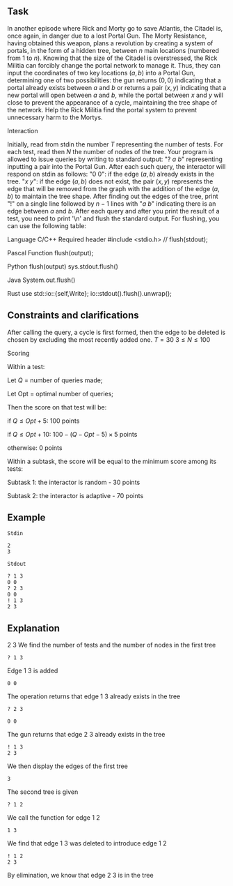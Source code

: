 ## Task

In another episode where Rick and Morty go to save Atlantis, the Citadel is, once again, in danger due to a lost Portal Gun. The Morty Resistance, having obtained this weapon, plans a revolution by creating a system of portals, in the form of a hidden tree, between $n$ main locations (numbered from $1$ to $n$). Knowing that the size of the Citadel is overstressed, the Rick Militia can forcibly change the portal network to manage it. Thus, they can input the coordinates of two key locations $(a,b)$ into a Portal Gun, determining one of two possibilities: the gun returns $(0,0)$ indicating that a portal already exists between $a$ and $b$ or returns a pair $(x,y)$ indicating that a new portal will open between $a$ and $b$, while the portal between $x$ and $y$ will close to prevent the appearance of a cycle, maintaining the tree shape of the network. Help the Rick Militia find the portal system to prevent unnecessary harm to the Mortys.

Interaction

Initially, read from stdin the number $T$ representing the number of tests. For each test, read then $N$ the number of nodes of the tree. Your program is allowed to issue queries by writing to standard output:
"? $a$ $b$" representing inputting a pair into the Portal Gun. After each such query, the interactor will respond on stdin as follows:
"$0$ $0$": if the edge $(a,b)$ already exists in the tree.
"$x$ $y$": if the edge $(a,b)$ does not exist, the pair $(x,y)$ represents the edge that will be removed from the graph with the addition of the edge $(a,b)$ to maintain the tree shape.
After finding out the edges of the tree, print "!" on a single line followed by $n-1$ lines with "$a$ $b$" indicating there is an edge between $a$ and $b$. After each query and after you print the result of a test, you need to print '\n' and flush the standard output. For flushing, you can use the following table:

Language
C/C++
Required header
#include <stdio.h> // flush(stdout); 

Pascal
Function
flush(output);

Python
flush(output)
sys.stdout.flush()

Java
System.out.flush()

Rust
use std::io::{self,Write}; 
io::stdout().flush().unwrap(); 

## Constraints and clarifications

After calling the query, a cycle is first formed, then the edge to be deleted is chosen by excluding the most recently added one.
$T = 30$
$3 \leq N \leq 100$

Scoring

Within a test:

Let $Q$ = number of queries made;

Let Opt = optimal number of queries;

Then the score on that test will be:

if $Q \leq Opt + 5$: 100 points

if $Q \leq Opt + 10$: $100 - (Q - Opt - 5) \times 5$ points

otherwise: 0 points

Within a subtask, the score will be equal to the minimum score among its tests:

Subtask 1: the interactor is random - 30 points

Subtask 2: the interactor is adaptive - 70 points

## Example

```
Stdin

2
3
```

```
Stdout

? 1 3
0 0
? 2 3
0 0
! 1 3
2 3
```

## Explanation

$2$
$3$
We find the number of tests and the number of nodes in the first tree 
```
? 1 3
```
Edge $1$ $3$ is added 
```
0 0
```
The operation returns that edge $1$ $3$ already exists in the tree 
```
? 2 3
```
```
0 0
```
The gun returns that edge $2$ $3$ already exists in the tree 
```
! 1 3
2 3
```
We then display the edges of the first tree 
```
3
```
The second tree is given 
```
? 1 2
```
We call the function for edge $1$ $2$
```
1 3
```
We find that edge $1$ $3$ was deleted to introduce edge $1$ $2$ 
```
! 1 2
2 3
```
By elimination, we know that edge $2$ $3$ is in the tree
